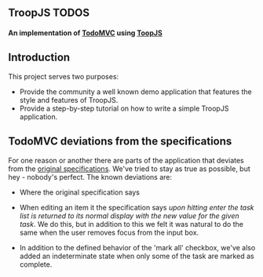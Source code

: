 ## TroopJS TODOS

#### An implementation of [TodoMVC](http://addyosmani.github.com/todomvc/) using [ToopJS](http://troopjs.github.com/)

## Introduction

This project serves two purposes:

* Provide the community a well known demo application that features the style and features of TroopJS.
* Provide a step-by-step tutorial on how to write a simple TroopJS application.

## TodoMVC deviations from the specifications

For one reason or another there are parts of the application that deviates from the [original specifications](https://github.com/addyosmani/todomvc/wiki/Todo-Application-Specification). We've tried to stay as true as possible, but hey - nobody's perfect. The known deviations are:

*	Where the original specification says

* When editing an item it the specification says _upon hitting enter the task list is returned to its normal display with the new value for the given task_. We do this, but in addition to this we felt it was natural to do the same when the user removes focus from the input box.

* In addition to the defined behavior of the 'mark all' checkbox, we've also added an indeterminate state when only some of the task are marked as complete.